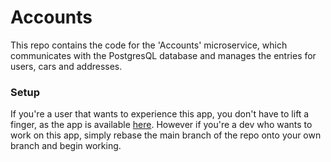 # Accounts
This repo contains the code for the 'Accounts' microservice, which communicates with the PostgresQL database and manages the entries for users, cars and addresses.

### 

### Setup
If you're a user that wants to experience this app, you don't have to lift a finger, as the app is available [here](http://34.154.95.135:4200/).
However if you're a dev who wants to work on this app, simply rebase the main branch of the repo onto your own branch and begin working.
